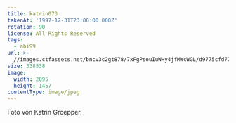 ```yaml
---
title: katrin073
takenAt: '1997-12-31T23:00:00.000Z'
rotation: 90
license: All Rights Reserved
tags:
  - abi99
url: >-
  //images.ctfassets.net/bncv3c2gt878/7xFgPsouIuWHy4jfMWcWGL/d9775cfd727213c655fe44e30e4db1f2/katrin073_14504813559_o
size: 338538
image:
  width: 2095
  height: 1457
contentType: image/jpeg
---
```


Foto von Katrin Groepper.